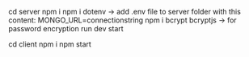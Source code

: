 cd server
npm i
npm i dotenv -> add .env file to server folder with this content: MONGO_URL=connectionstring
npm i bcrypt bcryptjs -> for password encryption
run dev start

cd client
npm i
npm start
